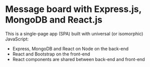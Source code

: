 # Message board with Express.js, MongoDB and React.js

This is a single-page app (SPA) built with universal (or isomorphic) JavaScript:
- Express, MongoDB and React on Node on the back-end
- React and Bootstrap on the front-end
- React components are shared between back-end and front-end

